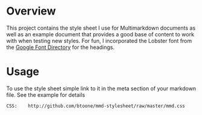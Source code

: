 # Overview #

This project contains the style sheet I use for Multimarkdown documents as well as an example document that provides a good base of content to work with when testing new styles.  For fun, I incorporated the Lobster font from the [Google Font Directory](http://code.google.com/webfonts) for the headings.

# Usage #

To use the style sheet simple link to it in the meta section of your markdown file.  See the example for details

    CSS:    http://github.com/btoone/mmd-stylesheet/raw/master/mmd.css

